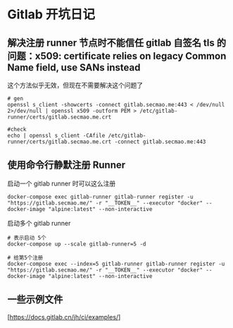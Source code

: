 # Gitlab 开坑日记

## 解决注册 runner 节点时不能信任 gitlab 自签名 tls 的问题：x509: certificate relies on legacy Common Name field, use SANs instead

这个方法似乎无效，但现在不需要解决这个问题了

```shell
# gen
openssl s_client -showcerts -connect gitlab.secmao.me:443 < /dev/null 2>/dev/null | openssl x509 -outform PEM > /etc/gitlab-runner/certs/gitlab.secmao.me.crt

#check
echo | openssl s_client -CAfile /etc/gitlab-runner/certs/gitlab.secmao.me.crt -connect gitlab.secmao.me:443
```

## 使用命令行静默注册 Runner

启动一个 gitlab runner 时可以这么注册

```shell
docker-compose exec gitlab-runner gitlab-runner register -u "https://gitlab.secmao.me/" -r "__TOKEN__" --executor "docker" --docker-image "alpine:latest" --non-interactive
```

启动多个 gitlab runner

```shell
# 表示启动 5个
docker-compose up --scale gitlab-runner=5 -d

# 给第5个注册
docker-compose exec --index=5 gitlab-runner gitlab-runner register -u "https://gitlab.secmao.me/" -r "__TOKEN__" --executor "docker" --docker-image "alpine:latest" --non-interactive
```

## 一些示例文件

[https://docs.gitlab.cn/jh/ci/examples/]
